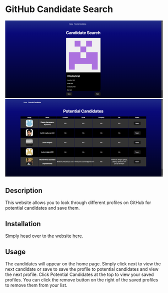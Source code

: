 # GitHub Candidate Search

![Candidate Search Home](/assets/home.png)
![Candidate Search Saved](/assets/saved.png)

## Description

This website allows you to look through different profiles on GitHub for potential candidates and save them.

## Installation

Simply head over to the website [here](https://github-candidate-search-1.onrender.com/).

## Usage

The candidates will appear on the home page. Simply click next to view the next candidate or save to save the profile to potential candidates and view the next profile.
Click Potential Candidates at the top to view your saved profiles. You can click the remove button on the right of the saved profiles to remove them from your list.

